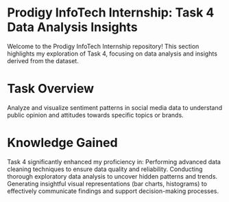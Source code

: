 # Prodigy InfoTech Internship: Task 4 Data Analysis Insights
Welcome to the Prodigy InfoTech Internship repository! This section highlights my exploration of Task 4, focusing on data analysis and insights derived from the dataset.

# Task Overview
Analyze and visualize sentiment patterns in social media data to understand public opinion and attitudes towards specific topics or brands.

# Knowledge Gained
Task 4 significantly enhanced my proficiency in:
Performing advanced data cleaning techniques to ensure data quality and reliability.
Conducting thorough exploratory data analysis to uncover hidden patterns and trends.
Generating insightful visual representations (bar charts, histograms) to effectively communicate findings and support decision-making processes.
